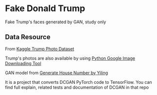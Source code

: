 # Fake Donald Trump
Fake Trump's faces generated by GAN, study only

## Data Resource

From [Kaggle Trump Photo Dataset](https://www.kaggle.com/mbkinaci/trump-photos)

Trump's photos are also available by using [Python Google Image Downloading Tool](https://github.com/hardikvasa/google-images-download)

GAN model from [Generate House Number by Yiling](https://github.com/610yilingliu/GenerateHouseNumber)

It is a project that converts DCGAN PyTorch code to TensorFlow. You can find full explain, related tests and documentation of DCGAN in that repo